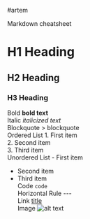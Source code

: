 #artem

Markdown cheatsheet <br>
# H1 Heading	
## H2 Heading
### H3 Heading
Bold	**bold text** <br>
Italic	*italicized text* <br>
Blockquote	> blockquote <br>
Ordered List	1. First item <br>
2. Second item <br>
3. Third item <br>
Unordered List	- First item <br>
- Second item <br>
- Third item <br>
Code	`code` <br>
Horizontal Rule	--- <br>
Link	[title](https://www.example.com) <br>
Image	![alt text](image.jpg)